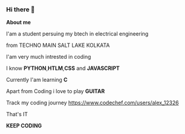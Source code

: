 ### Hi there 👋

**About me**
 
 I'am a student persuing my btech in electrical engineering 
 
 from TECHNO MAIN SALT LAKE KOLKATA
 
 I'am very much intrested in coding
 
 I know **PYTHON**,**HTLM**,**CSS** and **JAVASCRIPT**
 
 Currently I'am learning **C**
 
 Apart from Coding i love to play **GUITAR**
 
 Track my coding journey https://www.codechef.com/users/alex_12326 
 
 That's IT
 
 **KEEP CODING**
